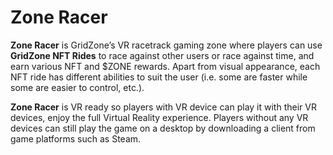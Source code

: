 # Zone Racer

**Zone Racer** is GridZone’s VR racetrack gaming zone where players can use **GridZone NFT Rides** to race against other users or race against time, and earn various NFT and $ZONE rewards. Apart from visual appearance, each NFT ride has different abilities to suit the user (i.e. some are faster while some are easier to control, etc.).&#x20;

**Zone Racer** is VR ready so players with VR device can play it with their VR devices, enjoy the full Virtual Reality experience. Players without any VR devices can still play the game on a desktop by downloading a client from game platforms such as Steam.
